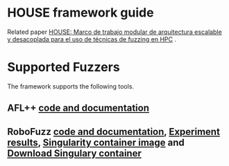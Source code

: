 HOUSE framework guide
=========================	

Related paper [HOUSE: Marco de trabajo modular de arquitectura escalable y desacoplada para el uso de técnicas de fuzzing en HPC](https://github.com/b0rh/Latex/blob/main/paper_JNIC_2021/HOUSE%20Marco%20de%20trabajo%20modular%20de%20arquitectura%20escalable%20y%20desacoplada%20para%20el%20uso%20de%20t%C3%A9cnicas%20de%20fuzzing%20en%20HPC.pdf) .

# Supported Fuzzers
The framework supports the following tools.
## AFL++ [code and documentation](https://github.com/b0rh/HOUSE/tree/master/0.TLB/AFL%2B%2B)
## RoboFuzz [code and documentation](https://github.com/b0rh/HOUSE/tree/master/0.TLB/ROS2_foxy-robofuzz), [Experiment results](https://github.com/b0rh/HOUSE/tree/master/B.OR/TB3-MI2_Robofuzz), [Singularity container image](https://drive.google.com/file/d/1fg2InRNrwcbU3XKqwiTxA40YGrIYiRLD/view?usp=sharing) and [Download Singulary container](https://ss3.scayle.es:443/HOUSE/ROS2_foxy-robofuzz.sif)
